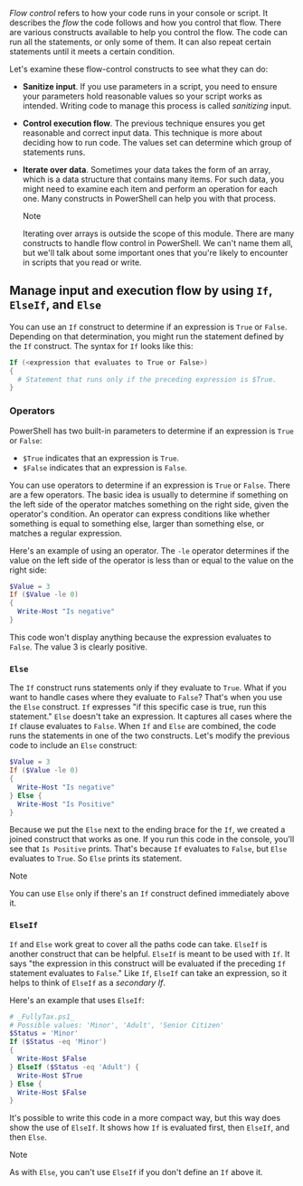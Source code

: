 *Flow control* refers to how your code runs in your console or script. It describes the *flow* the code follows and how you control that flow. There are various constructs available to help you control the flow. The code can run all the statements, or only some of them. It can also repeat certain statements until it meets a certain condition. 

Let's examine these flow-control constructs to see what they can do:

- **Sanitize input**. If you use parameters in a script, you need to ensure your parameters hold reasonable values so your script works as intended. Writing code to manage this process is called *sanitizing* input.

- **Control execution flow**. The previous technique ensures you get reasonable and correct input data. This technique is more about deciding how to run code. The values set can determine which group of statements runs.

- **Iterate over data**. Sometimes your data takes the form of an array, which is a data structure that contains many items. For such data, you might need to examine each item and perform an operation for each one. Many constructs in PowerShell can help you with that process.

   > [!NOTE]
   > Iterating over arrays is outside the scope of this module.
There are many constructs to handle flow control in PowerShell. We can't name them all, but we'll talk about some important ones that you're likely to encounter in scripts that you read or write.

## Manage input and execution flow by using `If`, `ElseIf`, and `Else`

You can use an `If` construct to determine if an expression is `True` or `False`. Depending on that determination, you might run the statement defined by the `If` construct. The syntax for `If` looks like this:

```powershell
If (<expression that evaluates to True or False>) 
{
  # Statement that runs only if the preceding expression is $True.
}
```

### Operators

 PowerShell has two built-in parameters to determine if an expression is `True` or `False`:

- `$True` indicates that an expression is `True`.
- `$False` indicates that an expression is `False`.

You can use operators to determine if an expression is `True` or `False`. There are a few operators. The basic idea is usually to determine if something on the left side of the operator matches something on the right side, given the operator's condition. An operator can express conditions like whether something is equal to something else, larger than something else, or matches a regular expression.

Here's an example of using an operator. The `-le` operator determines if the value on the left side of the operator is less than or equal to the value on the right side:

```powershell
$Value = 3
If ($Value -le 0) 
{
  Write-Host "Is negative"
}
```

This code won't display anything because the expression evaluates to `False`. The value 3 is clearly positive.

### `Else`

The `If` construct runs statements only if they evaluate to `True`. What if you want to handle cases where they evaluate to `False`? That's when you use the `Else` construct. `If` expresses "if this specific case is true, run this statement." `Else` doesn't take an expression. It captures all cases where the `If` clause evaluates to `False`. When `If` and `Else` are combined, the code runs the statements in one of the two constructs. Let's modify the previous code to include an `Else` construct:

```powershell
$Value = 3
If ($Value -le 0) 
{
  Write-Host "Is negative"
} Else {
  Write-Host "Is Positive"
}
```

Because we put the `Else` next to the ending brace for the `If`, we created a joined construct that works as one. If you run this code in the console, you'll see that `Is Positive` prints. That's because `If` evaluates to `False`, but `Else` evaluates to `True`. So `Else` prints its statement.

> [!NOTE]
> You can use `Else` only if there's an `If` construct defined immediately above it.

### `ElseIf`

`If` and `Else` work great to cover all the paths code can take. `ElseIf` is another construct that can be helpful. `ElseIf` is meant to be used with `If`. It says "the expression in this construct will be evaluated if the preceding `If` statement evaluates to `False`." Like `If`, `ElseIf` can take an expression, so it helps to think of `ElseIf` as a *secondary If*.

Here's an example that uses `ElseIf`:

```powershell
# _FullyTax.ps1_
# Possible values: 'Minor', 'Adult', 'Senior Citizen'
$Status = 'Minor'
If ($Status -eq 'Minor') 
{
  Write-Host $False
} ElseIf ($Status -eq 'Adult') {
  Write-Host $True
} Else {
  Write-Host $False
}
```

It's possible to write this code in a more compact way, but this way does show the use of `ElseIf`. It shows how `If` is evaluated first, then `ElseIf`, and then `Else`.

> [!Note]
> As with `Else`, you can't use `ElseIf` if you don't define an `If` above it.
